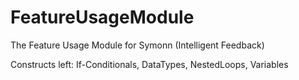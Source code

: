 # FeatureUsageModule
The Feature Usage Module for Symonn (Intelligent Feedback)

Constructs left: If-Conditionals, DataTypes, NestedLoops, Variables